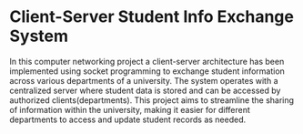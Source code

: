 # Client-Server Student Info Exchange System
In this computer networking project a client-server architecture has been implemented using socket programming to exchange student information across various departments of a university. The system operates with a centralized server where student data is stored and can be accessed by authorized clients(departments). This project aims to streamline the sharing of information within the university, making it easier for different departments to access and update student records as needed.
